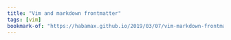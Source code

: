 ```yaml
---
title: "Vim and markdown frontmatter"
tags: [vim]
bookmark-of: "https://habamax.github.io/2019/03/07/vim-markdown-frontmatter.html"
---
```

